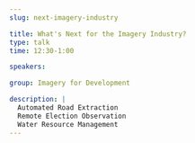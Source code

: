```yaml
---
slug: next-imagery-industry

title: What's Next for the Imagery Industry? 
type: talk
time: 12:30-1:00

speakers:

group: Imagery for Development

description: |
  Automated Road Extraction  
  Remote Election Observation  
  Water Resource Management
---
```

